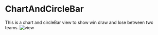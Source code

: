 # ChartAndCircleBar
This is a chart and circleBar view to show win draw and lose between two teams.
![view](https://raw.githubusercontent.com/liangpengfei/ChartAndCircleBar/master/screenshots/ll.gif)
